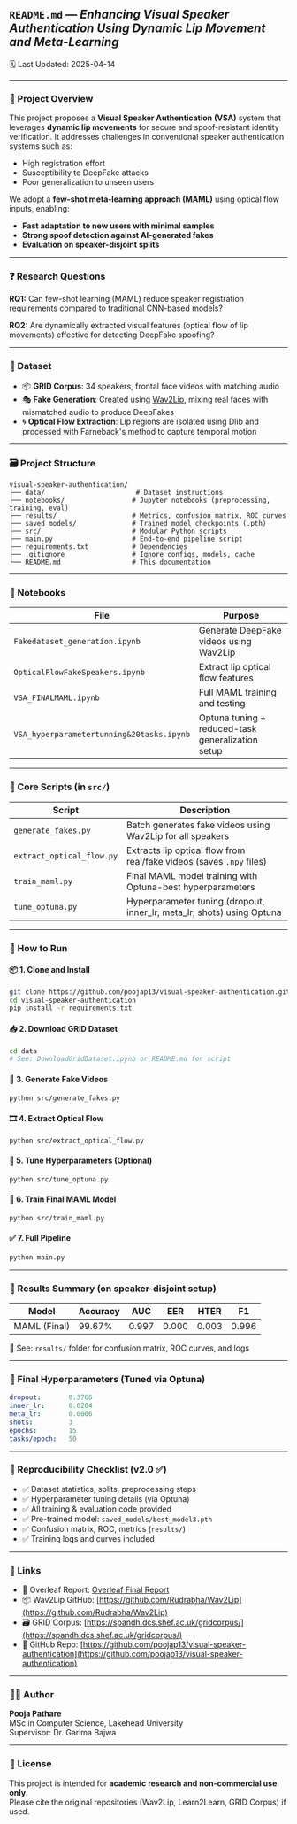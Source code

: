 ##  `README.md` — *Enhancing Visual Speaker Authentication Using Dynamic Lip Movement and Meta-Learning*  
🗓️ Last Updated: 2025-04-14


---

### 🎯 Project Overview

This project proposes a **Visual Speaker Authentication (VSA)** system that leverages **dynamic lip movements** for secure and spoof-resistant identity verification. It addresses challenges in conventional speaker authentication systems such as:
- High registration effort
- Susceptibility to DeepFake attacks
- Poor generalization to unseen users

We adopt a **few-shot meta-learning approach (MAML)** using optical flow inputs, enabling:
- **Fast adaptation to new users with minimal samples**
- **Strong spoof detection against AI-generated fakes**
- **Evaluation on speaker-disjoint splits**

---

### ❓ Research Questions

**RQ1:** Can few-shot learning (MAML) reduce speaker registration requirements compared to traditional CNN-based models?

**RQ2:** Are dynamically extracted visual features (optical flow of lip movements) effective for detecting DeepFake spoofing?

---

### 🧪 Dataset

- 📦 **GRID Corpus**: 34 speakers, frontal face videos with matching audio
- 🎭 **Fake Generation**: Created using [Wav2Lip](https://github.com/Rudrabha/Wav2Lip), mixing real faces with mismatched audio to produce DeepFakes
- 🌀 **Optical Flow Extraction**: Lip regions are isolated using Dlib and processed with Farneback's method to capture temporal motion

---

### 🗃️ Project Structure

```
visual-speaker-authentication/
├── data/                       # Dataset instructions
├── notebooks/                 # Jupyter notebooks (preprocessing, training, eval)
├── results/                   # Metrics, confusion matrix, ROC curves
├── saved_models/              # Trained model checkpoints (.pth)
├── src/                       # Modular Python scripts
├── main.py                    # End-to-end pipeline script
├── requirements.txt           # Dependencies
├── .gitignore                 # Ignore configs, models, cache
└── README.md                  # This documentation
```

---

### 📔 Notebooks

| File                                       | Purpose                                                                 |
|--------------------------------------------|-------------------------------------------------------------------------|
| `Fakedataset_generation.ipynb`             | Generate DeepFake videos using Wav2Lip                                 |
| `OpticalFlowFakeSpeakers.ipynb`            | Extract lip optical flow features                                      |
| `VSA_FINALMAML.ipynb`                      | Full MAML training and testing                                         |
| `VSA_hyperparametertunning&20tasks.ipynb`  | Optuna tuning + reduced-task generalization setup                     |

---

### 🧠 Core Scripts (in `src/`)

| Script                 | Description                                                             |
|------------------------|-------------------------------------------------------------------------|
| `generate_fakes.py`    | Batch generates fake videos using Wav2Lip for all speakers              |
| `extract_optical_flow.py` | Extracts lip optical flow from real/fake videos (saves `.npy` files) |
| `train_maml.py`        | Final MAML model training with Optuna-best hyperparameters              |
| `tune_optuna.py`       | Hyperparameter tuning (dropout, inner_lr, meta_lr, shots) using Optuna |

---

### 🔧 How to Run

#### 📦 1. Clone and Install
```bash
git clone https://github.com/poojap13/visual-speaker-authentication.git
cd visual-speaker-authentication
pip install -r requirements.txt
```

#### 📥 2. Download GRID Dataset
```bash
cd data
# See: DownloadGridDataset.ipynb or README.md for script
```

#### 🧪 3. Generate Fake Videos
```bash
python src/generate_fakes.py
```

#### 🎞️ 4. Extract Optical Flow
```bash
python src/extract_optical_flow.py
```

#### 🧠 5. Tune Hyperparameters (Optional)
```bash
python src/tune_optuna.py
```

#### 🧬 6. Train Final MAML Model
```bash
python src/train_maml.py
```

#### ✅ 7. Full Pipeline
```bash
python main.py
```

---

### 🧾 Results Summary (on speaker-disjoint setup)

| Model           | Accuracy | AUC   | EER   | HTER  | F1    |
|----------------|----------|-------|-------|-------|-------|
| MAML (Final)   | 99.67%   | 0.997 | 0.000 | 0.003 | 0.996 |

📍 See: `results/` folder for confusion matrix, ROC curves, and logs

---

### 🧬 Final Hyperparameters (Tuned via Optuna)

```yaml
dropout:       0.3766
inner_lr:      0.0204
meta_lr:       0.0006
shots:         3
epochs:        15
tasks/epoch:   50
```

---

### 📌 Reproducibility Checklist (v2.0 ✅)

- ✅ Dataset statistics, splits, preprocessing steps
- ✅ Hyperparameter tuning details (via Optuna)
- ✅ All training & evaluation code provided
- ✅ Pre-trained model: `saved_models/best_model3.pth`
- ✅ Confusion matrix, ROC, metrics (`results/`)
- ✅ Training logs and curves included

---

### 🔗 Links

- 📄 Overleaf Report: [Overleaf Final Report](https://www.overleaf.com/project/67e76f407a248c43d6fd131d)
- 📦 Wav2Lip GitHub: [https://github.com/Rudrabha/Wav2Lip](https://github.com/Rudrabha/Wav2Lip)
- 🗃 GRID Corpus: [https://spandh.dcs.shef.ac.uk/gridcorpus/](https://spandh.dcs.shef.ac.uk/gridcorpus/)
- 🔗 GitHub Repo: [https://github.com/poojap13/visual-speaker-authentication](https://github.com/poojap13/visual-speaker-authentication)

---

### 👩‍💻 Author

**Pooja Pathare**  
MSc in Computer Science, Lakehead University  
Supervisor: Dr. Garima Bajwa

---

### 📜 License

This project is intended for **academic research and non-commercial use only**.  
Please cite the original repositories (Wav2Lip, Learn2Learn, GRID Corpus) if used.

